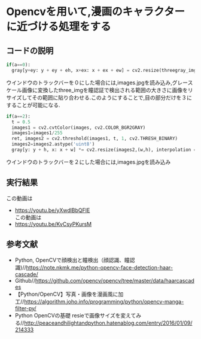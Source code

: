 # Opencvを用いて,漫画のキャラクターに近づける処理をする

## コードの説明
```python
if(a==0):
  gray[y+ey: y + ey + eh, x+ex: x + ex + ew] = cv2.resize(threegray_img,(ew,eh), interpolation = cv2.INTER_AREA)
```
ウインドウのトラックバーを０にした場合には,images.jpgを読み込み,グレースケール画像に変換したthree_imgを瞳認証で検出される範囲の大きさに画像をリサイズしてその範囲に貼り合わせる.このようにすることで,目の部分だけを３にすることが可能になる.


```python
if(a==2):
  t = 0.5
  images1 = cv2.cvtColor(images, cv2.COLOR_BGR2GRAY)
  images1=images1/255
  ret, images2 = cv2.threshold(images1, t, 1, cv2.THRESH_BINARY)
  images2=images2.astype('uint8')
  gray[y: y + h, x: x + w] *= cv2.resize(images2,(w,h), interpolation = cv2.INTER_AREA)
```
ウインドウのトラックバーを２にした場合には,images.jpgを読み込み


## 実行結果
この動画は
- https://youtu.be/yXwdlBbQFIE  
この動画は
- https://youtu.be/KvCsyPKursM


## 参考文献
-  Python, OpenCVで顔検出と瞳検出（顔認識、瞳認識)//https://note.nkmk.me/python-opencv-face-detection-haar-cascade/
- Github//https://github.com/opencv/opencv/tree/master/data/haarcascades
- 【Python/OpenCV】写真・画像を漫画風に加工//https://algorithm.joho.info/programming/python/opencv-manga-filter-py/
-  Python OpenCVの基礎 resieで画像サイズを変えてみる//http://peaceandhilightandpython.hatenablog.com/entry/2016/01/09/214333
